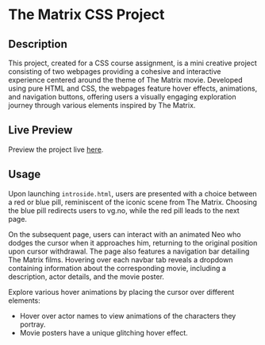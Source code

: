# The Matrix CSS Project

## Description
This project, created for a CSS course assignment, is a mini creative project consisting of two webpages providing a cohesive and interactive experience centered around the theme of The Matrix movie. Developed using pure HTML and CSS, the webpages feature hover effects, animations, and navigation buttons, offering users a visually engaging exploration journey through various elements inspired by The Matrix.

## Live Preview
Preview the project live [here](https://augustelvevold.github.io/2021.10.07-school-css-submission-matrix/introside.html).

## Usage
Upon launching `introside.html`, users are presented with a choice between a red or blue pill, reminiscent of the iconic scene from The Matrix. Choosing the blue pill redirects users to vg.no, while the red pill leads to the next page. 

On the subsequent page, users can interact with an animated Neo who dodges the cursor when it approaches him, returning to the original position upon cursor withdrawal. The page also features a navigation bar detailing The Matrix films. Hovering over each navbar tab reveals a dropdown containing information about the corresponding movie, including a description, actor details, and the movie poster. 

Explore various hover animations by placing the cursor over different elements:
- Hover over actor names to view animations of the characters they portray.
- Movie posters have a unique glitching hover effect.
